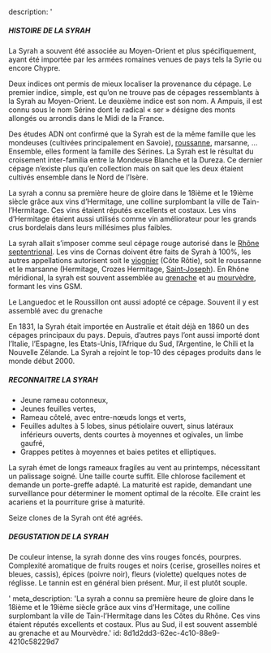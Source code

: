 description: '<h5>HISTOIRE DE LA SYRAH</h5><p>La Syrah a souvent été associée au Moyen-Orient et plus spécifiquement, ayant été importée par les armées romaines venues de pays tels la Syrie ou encore Chypre. </p><p>Deux indices ont permis de mieux localiser la provenance du cépage. Le premier indice, simple, est qu’on ne trouve pas de cépages ressemblants à la Syrah au Moyen-Orient. Le deuxième indice est son nom. A Ampuis, il est connu sous le nom Sérine dont le radical « ser » désigne des monts allongés ou arrondis dans le Midi de la France.</p><p>Des études ADN ont confirmé que la Syrah est de la même famille que les mondeuses (cultivées principalement en Savoie), <a href="/fr/grape/roussanne">roussanne</a>, marsanne, ... Ensemble, elles forment la famille des Sérines. La Syrah est le résultat du croisement inter-familia entre la Mondeuse Blanche et la Dureza. Ce dernier cépage n’existe plus qu’en collection mais on sait que les deux étaient cultivés ensemble dans le Nord de l’Isère.</p><p>La syrah a connu sa première heure de gloire dans le 18ième et le 19ième siècle grâce aux vins d’Hermitage, une colline surplombant la ville de Tain-l’Hermitage. Ces vins étaient réputés excellents et costaux. Les vins d’Hermitage étaient aussi utilisés comme vin améliorateur pour les grands crus bordelais dans leurs millésimes plus faibles.</p><p>La syrah allait s’imposer comme seul cépage rouge autorisé dans le&nbsp;<a href="/fr/region/rhone-septentrional">Rhône septentrional</a>. Les vins de Cornas doivent être faits de Syrah à 100%, les autres appellations autorisent soit le <a href="/fr/grape/viognier">viognier</a> (Côte Rôtie), soit le roussanne et le marsanne (Hermitage, Crozes Hermitage,&nbsp;<a href="/fr/region/saint-joseph">Saint-Joseph</a>). En Rhône méridional, la syrah est souvent assemblée au <a href="/fr/grape/grenache-noir">grenache</a> et au <a href="/fr/grape/mourvedre">mourvèdre</a>, formant les vins GSM.</p><p>Le Languedoc et le Roussillon ont aussi adopté ce cépage. Souvent il y est assemblé avec du grenache</p><p>En 1831, la Syrah était importée en Australie et était déjà en 1860 un des cépages principaux du pays. Depuis, d’autres pays l’ont aussi importé dont l’Italie, l’Espagne, les Etats-Unis, l’Afrique du Sud, l’Argentine, le Chili et la Nouvelle Zélande. La Syrah a rejoint le top-10 des cépages produits dans le monde début 2000.</p><h5>RECONNAITRE LA SYRAH</h5><ul><li>Jeune rameau cotonneux,</li><li>Jeunes feuilles vertes,</li><li>Rameau côtelé, avec entre-nœuds longs et verts,</li><li>Feuilles adultes à 5 lobes, sinus pétiolaire ouvert, sinus latéraux inférieurs ouverts, dents courtes à moyennes et ogivales, un limbe gaufré,</li><li>Grappes petites à moyennes et baies petites et elliptiques.</li></ul><p>La syrah émet de longs rameaux fragiles au vent au printemps, nécessitant un palissage soigné. Une taille courte suffit. Elle chlorose facilement et demande un porte-greffe adapté. La maturité est rapide, demandant une surveillance pour déterminer le moment optimal de la récolte. Elle craint les acariens et la pourriture grise à maturité.</p><p>Seize clones de la Syrah ont été agréés.</p><h5>DEGUSTATION DE LA SYRAH</h5><p>De couleur intense, la syrah donne des vins rouges foncés, pourpres. Complexité aromatique de fruits rouges et noirs (cerise, groseilles noires et bleues, cassis), épices (poivre noir), fleurs (violette) quelques notes de réglisse. Le tannin est en général bien présent. Mur, il est plutôt souple.</p>'
meta_description: 'La syrah a connu sa première heure de gloire dans le 18ième et le 19ième siècle grâce aux vins d’Hermitage, une colline surplombant la ville de Tain-l’Hermitage dans les Côtes du Rhône. Ces vins étaient réputés excellents et costaux. Plus au Sud, il est souvent assemblé au grenache et au Mourvèdre.'
id: 8d1d2dd3-62ec-4c10-88e9-4210c58229d7
